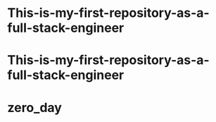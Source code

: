 # This-is-my-first-repository-as-a-full-stack-engineer
# This-is-my-first-repository-as-a-full-stack-engineer
# zero_day
